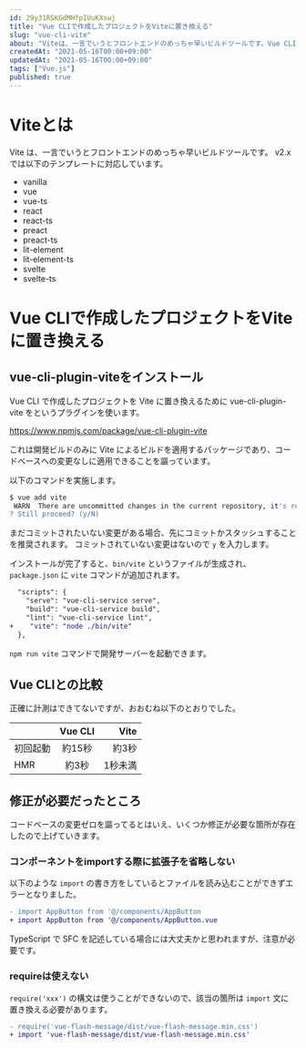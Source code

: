 ```yaml
---
id: 29y31RSKGdMHfpIUuKXswj
title: "Vue CLIで作成したプロジェクトをViteに置き換える"
slug: "vue-cli-vite"
about: "Viteは、一言でいうとフロントエンドのめっちゃ早いビルドツールです。Vue CLIで作成したプロジェクトをViteに置き換えるためにvue-cli-plugin-viteをというプラグインを使います。"
createdAt: "2021-05-16T00:00+09:00"
updatedAt: "2021-05-16T00:00+09:00"
tags: ["Vue.js"]
published: true
---
```

# Viteとは

Vite は、一言でいうとフロントエンドのめっちゃ早いビルドツールです。
v2.x では以下のテンプレートに対応しています。

- vanilla
- vue
- vue-ts
- react
- react-ts
- preact
- preact-ts
- lit-element
- lit-element-ts
- svelte
- svelte-ts

# Vue CLIで作成したプロジェクトをViteに置き換える

## vue-cli-plugin-viteをインストール

Vue CLI で作成したプロジェクトを Vite に置き換えるために vue-cli-plugin-vite をというプラグインを使います。

https://www.npmjs.com/package/vue-cli-plugin-vite

これは開発ビルドのみに Vite によるビルドを適用するパッケージであり、コードベースへの変更なしに適用できることを謳っています。

以下のコマンドを実施します。

```sh
$ vue add vite
 WARN  There are uncommitted changes in the current repository, it's recommended to commit or stash them first.
? Still proceed? (y/N) 
```

まだコミットされたいない変更がある場合、先にコミットかスタッシュすることを推奨されます。
コミットされていない変更はないので `y` を入力します。

インストールが完了すると、`bin/vite` というファイルが生成され、`package.json` に `vite` コマンドが追加されます。

```diff
  "scripts": {
    "serve": "vue-cli-service serve",
    "build": "vue-cli-service build",
    "lint": "vue-cli-service lint",
+    "vite": "node ./bin/vite"
  },
```

`npm run vite` コマンドで開発サーバーを起動できます。

## Vue CLIとの比較

正確に計測はできてないですが、おおむね以下のとおりでした。

|  | Vue CLI | Vite |
|:---|:---:|---:|
| 初回起動 | 約15秒 | 約3秒 |
| HMR | 約3秒 | 1秒未満 |

## 修正が必要だったところ

コードベースの変更ゼロを謳ってるとはいえ、いくつか修正が必要な箇所が存在したので上げていきます。

### コンポーネントをimportする際に拡張子を省略しない

以下のような `import` の書き方をしているとファイルを読み込むことができずエラーとなりました。

```diff
- import AppButton from '@/components/AppButton
+ import AppButton from '@/components/AppButton.vue
```

TypeScript で SFC を記述している場合には大丈夫かと思われますが、注意が必要です。

### requireは使えない

`require('xxx')` の構文は使うことができないので、該当の箇所は `import` 文に置き換える必要があります。

```diff
- require('vue-flash-message/dist/vue-flash-message.min.css')
+ import 'vue-flash-message/dist/vue-flash-message.min.css'
```


